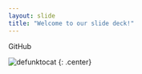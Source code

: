 ```yaml
---
layout: slide
title: "Welcome to our slide deck!"
---
```


GitHub

![defunktocat](https://octodex.github.com/images/defunktocat.png)
{: .center}
